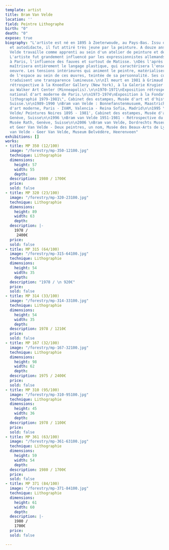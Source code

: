 ```yaml
---
template: artist
title: Bram Van Velde
location: ''
field: Peintre Lithographe
birth: "0"
death: "0"
expose: true
biography: "L'artiste est né en 1895 à Zoeterwoude, au Pays-Bas. Issu de famille pauvre
  et autodidacte, il fut attiré très jeune par la peinture. A douze ans, Bram Van
  Velde travaille comme apprenti au sein d'un atelier de peinture et de décoration.
  L'artiste fut grandement influencé par les expressionnistes allemands, et recevra,
  à Paris, l'influence des fauves et surtout de Matisse. \nDès l'après guerre, l'artiste
  maîtrisera entièrement le langage plastique, qui caractérisera l'ensemble de son
  oeuvre. Les tensions intérieures qui animent le peintre, matérialiseront sa conception
  de l'espace au sein de ces œuvres, teintée de sa personnalité. Ses compositions
  traduisent une transparence lumineuse.\n\nIl meurt en 1981 à Grimaud.\n\n962-1964\nExposition
  rétrospective à la Knoedler Gallery (New York), à la Galerie Krugier (Genève) et
  au Walker Art Center (Minneapolis).\n\n1970-1971\nExposition rétrospective au Musée
  national d'art moderne de Paris.\n\n1973-1974\nExposition à la Fondation Maeght.\n\n1984\n\"Oeuvre
  lithographié 1979-1981\", Cabinet des estampes, Musée d'art et d'histoire, Genève,
  Suisse.\n\n1989-1990 \nBram van Velde : Bonnefanstenmusuem, Maastricht - Musée national
  d'art moderne, Paris - IVAM, Valencia - Reina Sofia, Madrid\n\n1995 \n'Bram van
  Velde/ Peintures Noires 1895 - 1981', Cabinet des estampes, Musée d'art et d'histoire,
  Genève, Suisse\n\n1996 \nBram van Velde 1951-1981 - Rétrospective du centenaire,
  Musée Rath, Genève, Suisse\n\n2006 \nBram van Velde, Dordrechts Museum, Dordrecht\n\n2010\nBram
  et Geer Van Velde - Deux peintres, un nom, Musée des Beaux-Arts de Lyon, Lyon\n\n2011\nBram
  van Velde - Geer Van Velde, Museum Belvédère, Heerenveen"
exhibitions: []
works:
- title: MP 350 (12/100)
  image: "/forestry/mp-350-12100.jpg"
  technique: Lithographie
  dimensions:
    height: 57
    width: 55
    depth: 
  description: 1980 / 1700€
  price: 
  sold: false
- title: MP 320 (23/100)
  image: "/forestry/mp-320-23100.jpg"
  technique: Lithographie
  dimensions:
    height: 89
    width: 63
    depth: 
  description: |-
    1978 /
     2400€
  price: 
  sold: false
- title: MP 315 (64/100)
  image: "/forestry/mp-315-64100.jpg"
  technique: Lithographie
  dimensions:
    height: 54
    width: 35
    depth: 
  description: "1978 / \n 920€"
  price: 
  sold: false
- title: MP 314 (33/100)
  image: "/forestry/mp-314-33100.jpg"
  technique: Lithographie
  dimensions:
    height: 54
    width: 35
    depth: 
  description: 1978 / 1210€
  price: 
  sold: false
- title: MP 167 (32/100)
  image: "/forestry/mp-167-32100.jpg"
  technique: Lithographie
  dimensions:
    height: 98
    width: 62
    depth: 
  description: 1975 / 2400€
  price: 
  sold: false
- title: MP 310 (95/100)
  image: "/forestry/mp-310-95100.jpg"
  technique: Lithographie
  dimensions:
    height: 45
    width: 36
    depth: 
  description: 1978 / 1100€
  price: 
  sold: false
- title: MP 361 (63/100)
  image: "/forestry/mp-361-63100.jpg"
  technique: Lithographie
  dimensions:
    height: 59
    width: 54
    depth: 
  description: 1980 / 1700€
  price: 
  sold: false
- title: MP 371 (84/100)
  image: "/forestry/mp-371-84100.jpg"
  technique: Lithographie
  dimensions:
    height: 61
    width: 60
    depth: 
  description: |-
    1980 /
    1700€
  price: 
  sold: false

---
```

